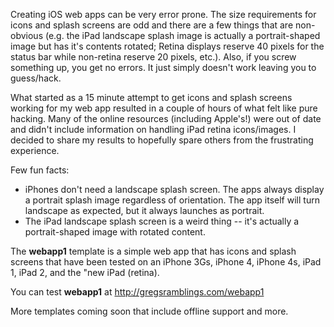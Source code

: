 Creating iOS web apps can be very error prone.  The size requirements for icons and splash screens are odd and there are a few things that are non-obvious (e.g. the iPad landscape splash image is actually a portrait-shaped image but has it's contents rotated; Retina displays reserve 40 pixels for the status bar while non-retina reserve 20 pixels, etc.).  Also, if you screw something up, you get no errors.  It just simply doesn't work leaving you to guess/hack.

What started as a 15 minute attempt to get icons and splash screens working for my web app resulted in a couple of hours of what felt like pure hacking.  Many of the online resources (including Apple's!) were out of date and didn't include information on handling iPad retina icons/images.  I decided to share my results to hopefully spare others from the frustrating experience.

Few fun facts:
<ul>
<li>iPhones don't need a landscape splash screen.  The apps always display a portrait splash image regardless of orientation.  The app itself will turn landscape as expected, but it always launches as portrait.
<li>The iPad landscape splash screen is a weird thing -- it's actually a portrait-shaped image with rotated content.  
</ul>

The <strong>webapp1</strong> template is a simple web app that has icons and splash screens that have been tested on an iPhone 3Gs, iPhone 4, iPhone 4s, iPad 1, iPad 2, and the "new iPad (retina).

You can test <strong>webapp1</strong> at <a target="_blank" href="http://gregsramblings.com/webapp1">http://gregsramblings.com/webapp1</a>

More templates coming soon that include offline support and more.
